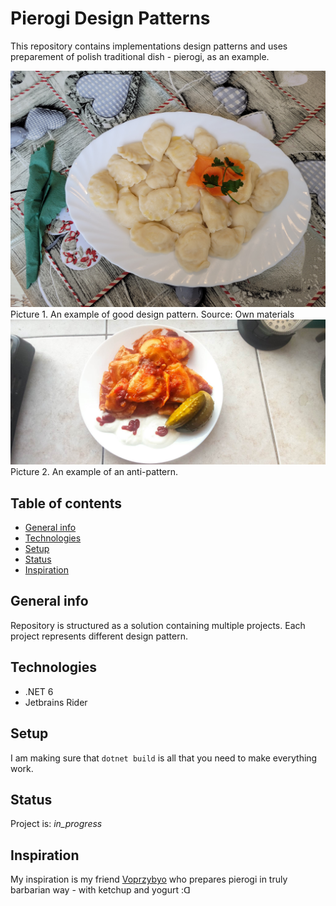 # Pierogi Design Patterns
This repository contains implementations design patterns and uses preparement of polish traditional dish - pierogi, as an example.

![alt-text-1](.pictures/20230204_111449.jpg "title-1")
Picture 1. An example of good design pattern. Source: Own materials
![alt-text-2](.pictures/328209449_699490315224258_2288184622982307564_n.jpg "title-2")
Picture 2. An example of an anti-pattern.


## Table of contents
* [General info](#general-info)
* [Technologies](#technologies)
* [Setup](#setup)
* [Status](#status)
* [Inspiration](#inspiration)


## General info
Repository is structured as a solution containing multiple projects. Each project represents different design pattern.


## Technologies
* .NET 6
* Jetbrains Rider 


## Setup
I am making sure that `dotnet build` is all that you need to make everything work. 


## Status
Project is: _in_progress_


## Inspiration
My inspiration is my friend [Voprzybyo](https://github.com/Voprzybyo) who prepares pierogi in truly barbarian way - with ketchup and yogurt :ᗡ 
